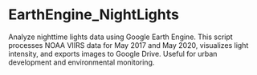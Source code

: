 # EarthEngine_NightLights
Analyze nighttime lights data using Google Earth Engine. This script processes NOAA VIIRS data for May 2017 and May 2020, visualizes light intensity, and exports images to Google Drive. Useful for urban development and environmental monitoring.
